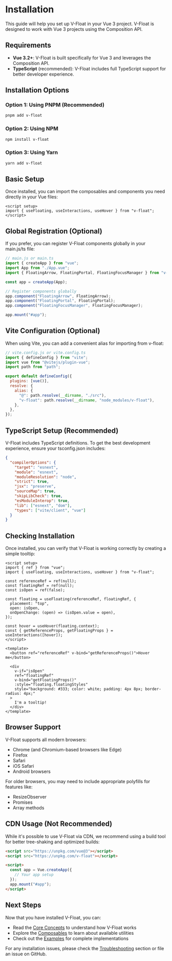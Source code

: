 # Installation

This guide will help you set up V-Float in your Vue 3 project. V-Float is designed to work with Vue 3 projects using the Composition API.

## Requirements

- **Vue 3.2+**: V-Float is built specifically for Vue 3 and leverages the Composition API.
- **TypeScript** (recommended): V-Float includes full TypeScript support for better developer experience.

## Installation Options

### Option 1: Using PNPM (Recommended)

```bash
pnpm add v-float
```

### Option 2: Using NPM

```bash
npm install v-float
```

### Option 3: Using Yarn

```bash
yarn add v-float
```

## Basic Setup

Once installed, you can import the composables and components you need directly in your Vue files:

```vue
<script setup>
import { useFloating, useInteractions, useHover } from "v-float";
</script>
```

## Global Registration (Optional)

If you prefer, you can register V-Float components globally in your main.js/ts file:

```js
// main.js or main.ts
import { createApp } from "vue";
import App from "./App.vue";
import { FloatingArrow, FloatingPortal, FloatingFocusManager } from "v-float";

const app = createApp(App);

// Register components globally
app.component("FloatingArrow", FloatingArrow);
app.component("FloatingPortal", FloatingPortal);
app.component("FloatingFocusManager", FloatingFocusManager);

app.mount("#app");
```

## Vite Configuration (Optional)

When using Vite, you can add a convenient alias for importing from v-float:

```js
// vite.config.js or vite.config.ts
import { defineConfig } from "vite";
import vue from "@vitejs/plugin-vue";
import path from "path";

export default defineConfig({
  plugins: [vue()],
  resolve: {
    alias: {
      "@": path.resolve(__dirname, "./src"),
      "v-float": path.resolve(__dirname, "node_modules/v-float"),
    },
  },
});
```

## TypeScript Setup (Recommended)

V-Float includes TypeScript definitions. To get the best development experience, ensure your tsconfig.json includes:

```json
{
  "compilerOptions": {
    "target": "esnext",
    "module": "esnext",
    "moduleResolution": "node",
    "strict": true,
    "jsx": "preserve",
    "sourceMap": true,
    "skipLibCheck": true,
    "esModuleInterop": true,
    "lib": ["esnext", "dom"],
    "types": ["vite/client", "vue"]
  }
}
```

## Checking Installation

Once installed, you can verify that V-Float is working correctly by creating a simple tooltip:

```vue
<script setup>
import { ref } from "vue";
import { useFloating, useInteractions, useHover } from "v-float";

const referenceRef = ref(null);
const floatingRef = ref(null);
const isOpen = ref(false);

const floating = useFloating(referenceRef, floatingRef, {
  placement: "top",
  open: isOpen,
  onOpenChange: (open) => (isOpen.value = open),
});

const hover = useHover(floating.context);
const { getReferenceProps, getFloatingProps } = useInteractions([hover]);
</script>

<template>
  <button ref="referenceRef" v-bind="getReferenceProps()">Hover me</button>

  <div
    v-if="isOpen"
    ref="floatingRef"
    v-bind="getFloatingProps()"
    :style="floating.floatingStyles"
    style="background: #333; color: white; padding: 4px 8px; border-radius: 4px;"
  >
    I'm a tooltip!
  </div>
</template>
```

## Browser Support

V-Float supports all modern browsers:

- Chrome (and Chromium-based browsers like Edge)
- Firefox
- Safari
- iOS Safari
- Android browsers

For older browsers, you may need to include appropriate polyfills for features like:

- ResizeObserver
- Promises
- Array methods

## CDN Usage (Not Recommended)

While it's possible to use V-Float via CDN, we recommend using a build tool for better tree-shaking and optimized builds:

```html
<script src="https://unpkg.com/vue@3"></script>
<script src="https://unpkg.com/v-float"></script>

<script>
  const app = Vue.createApp({
    // Your app setup
  });
  app.mount("#app");
</script>
```

## Next Steps

Now that you have installed V-Float, you can:

- Read the [Core Concepts](/guide/concepts) to understand how V-Float works
- Explore the [Composables](/composables/) to learn about available utilities
- Check out the [Examples](/examples/) for complete implementations

For any installation issues, please check the [Troubleshooting](/guide/troubleshooting) section or file an issue on GitHub.
